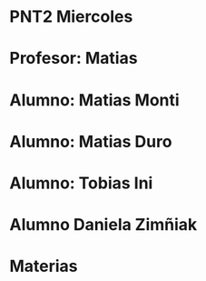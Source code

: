 # PNT2 Miercoles

# Profesor: Matias
# Alumno: Matias Monti
# Alumno: Matias Duro
# Alumno: Tobias Ini
# Alumno Daniela Zimñiak

# Materias

